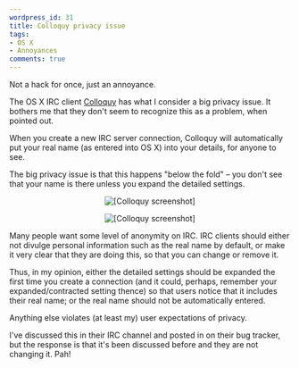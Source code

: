 ```yaml
---
wordpress_id: 31
title: Colloquy privacy issue
tags:
- OS X
- Annoyances
comments: true
---
```

Not a hack for once, just an annoyance.

The OS X IRC client <a href="http://www.colloquy.info">Colloquy</a> has what I consider a big privacy issue. It bothers me that they don't seem to recognize this as a problem, when pointed out.

<!--more-->

When you create a new IRC server connection, Colloquy will automatically put your real name (as entered into OS X) into your details, for anyone to see.

The big privacy issue is that this happens "below the fold" &ndash; you don't see that your name is there unless you expand the detailed settings.

<p style="text-align:center"><img src="http://henrik.nyh.se/uploads/colloquyprivacy1.png" alt="[Colloquy screenshot]" /></p>

<p style="text-align:center"><img src="http://henrik.nyh.se/uploads/colloquyprivacy2.png" alt="[Colloquy screenshot]" /></p>

Many people want some level of anonymity on IRC. IRC clients should either not divulge personal information such as the real name by default, or make it very clear that they are doing this, so that you can change or remove it.

Thus, in my opinion, either the detailed settings should be expanded the first time you create a connection (and it could, perhaps, remember your expanded/contracted setting thence) so that users notice that it includes their real name; or the real name should not be automatically entered.

Anything else violates (at least my) user expectations of privacy.

I've discussed this in their IRC channel and posted in on their bug tracker, but the response is that it's been discussed before and they are not changing it. Pah!
